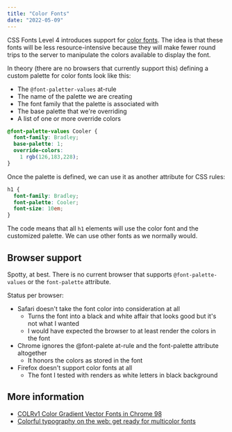 ```yaml
---
title: "Color Fonts"
date: "2022-05-09"
---
```


CSS Fonts Level 4 introduces support for [color fonts](https://www.w3.org/TR/css-fonts-4/#color-font-support). The idea is that these fonts will be less resource-intensive because they will make fewer round trips to the server to manipulate the colors available to display the font.

In theory (there are no browsers that currently support this) defining a custom palette for color fonts look like this:

* The `@font-paletter-values` at-rule
* The name of the palette we are creating
* The font family that the palette is associated with
* The base palette that we're overriding
* A list of one or more override colors

```css
@font-palette-values Cooler {
  font-family: Bradley;
  base-palette: 1;
  override-colors:
    1 rgb(126,183,228);
}
```

Once the palette is defined, we can use it as another attribute for CSS rules:

```css
h1 {
  font-family: Bradley;
  font-palette: Cooler;
  font-size: 10em;
}
```

The code means that all `h1` elements will use the color font and the customized palette. We can use other fonts as we normally would.

## Browser support

Spotty, at best. There is no current browser that supports `@font-palette-values` or the `font-palette` attribute.

Status per browser:

* Safari doesn't take the font color into consideration at all
  * Turns the font into a black and white affair that looks good but it's not what I wanted
  * I would have expected the browser to at least render the colors in the font
* Chrome ignores the @font-palete at-rule and the font-palette attribute altogether
  * It honors the colors as stored in the font
* Firefox doesn't support color fonts at all
  * The font I tested with renders as white letters in black background

## More information

* [COLRv1 Color Gradient Vector Fonts in Chrome 98](https://developer.chrome.com/blog/colrv1-fonts/)
* [Colorful typography on the web: get ready for multicolor fonts](https://pixelambacht.nl/2014/multicolor-fonts/)
